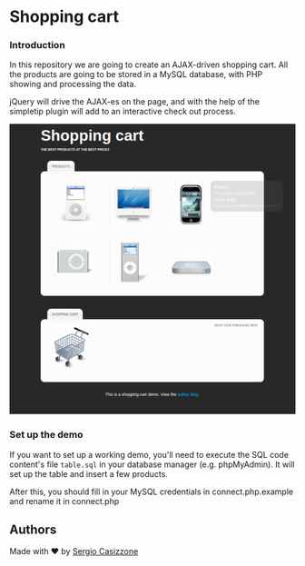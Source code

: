 # Shopping cart


### Introduction
In this repository we are going to create an AJAX-driven shopping cart. All the products are going to be stored in a MySQL database, with PHP showing and processing the data.

jQuery will drive the AJAX-es on the page, and with the help of the simpletip plugin will add to an interactive check out process.

[![Screenshot of Shopping cart](img/screenshot.png)](https://github.com/jambtc/shopping-cart)

### Set up the demo
If you want to set up a working demo, you'll need to execute the SQL code content's file `table.sql` in your database manager (e.g. phpMyAdmin). It will set up the table and insert a few products.

After this, you should fill in your MySQL credentials in connect.php.example and rename it in connect.php





## Authors
Made with ❤️ by [Sergio Casizzone](https://sergiocasizzone.altervista.org)
